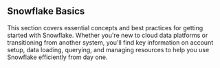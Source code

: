 ## Snowflake Basics

This section covers essential concepts and best practices for getting started with Snowflake. Whether you're new to cloud data platforms or transitioning from another system, you'll find key information on account setup, data loading, querying, and managing resources to help you use Snowflake efficiently from day one.